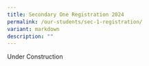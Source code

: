 ```yaml
---
title: Secondary One Registration 2024
permalink: /our-students/sec-1-registration/
variant: markdown
description: ""
---
```

<p>Under Construction</p>
<div hidden="">
<p><strong>A Warm Welcome to our 2024 Secondary 1 Students and Parents/Guardians!</strong>
</p>
<p>Congratulations on your successful posting to Jurong Secondary School
and we warmly welcome you to the JSS family. The secondary school years
will be an exciting time of learning and development and we look forward
to walking this journey with you.</p>
<p>Download the Secondary 1 Parent Information Kit <strong><a href="/files/2024_Sec_1_Parent_Information_Kit__for_JSS_website_.pdf" rel="noopener noreferrer nofollow" target="_blank">here</a></strong>.</p>
<p>Please also take note of the items to be completed as well the deadlines
by referring to the table below:</p>
<table style="minWidth: 75px">
<colgroup>
<col>
<col>
<col>
</colgroup>
<tbody>
<tr>
<td rowspan="1" colspan="1">
<p><strong>No</strong>
</p>
</td>
<td rowspan="1" colspan="1">
<p><strong>Item</strong>
</p>
</td>
<td rowspan="1" colspan="1">
<p><strong>Detail</strong>
</p>
</td>
</tr>
<tr>
<td rowspan="1" colspan="1">
<p>1</p>
</td>
<td rowspan="1" colspan="1">
<p><strong>Secondary 1 Online Registration via Parents Gateway</strong>
</p>
<p>&nbsp;</p>
</td>
<td rowspan="1" colspan="1">
<p>We are pleased to inform you that Secondary 1 Registration will be conducted
online. You do not need to report to school. Please complete the online
registration by following the steps below:</p>
<p>1.&nbsp;&nbsp;&nbsp;&nbsp;&nbsp;&nbsp;Download the <strong>Parents Gateway</strong> mobile
application from the Apple App Store or from Google Play.</p>
<p>2.&nbsp;&nbsp;&nbsp;&nbsp;&nbsp;&nbsp; Login to Parents Gateway from <strong>8.30am onwards on 21 December 2023</strong>.</p>
<p>3.&nbsp;&nbsp;&nbsp;&nbsp;&nbsp;&nbsp; There will be a notification about
Secondary 1 Online Registration. Within the notification, there is a link
to an online form.</p>
<p>4.&nbsp;&nbsp;&nbsp;&nbsp;&nbsp;&nbsp; To complete the Secondary 1 Registration
process, please fill in the online form by <strong>22 December 2023, 5.00pm</strong>.</p>
</td>
</tr>
<tr>
<td rowspan="1" colspan="1">
<p>2</p>
</td>
<td rowspan="1" colspan="1">
<p><strong>Sec 1 Orientation T-Shirt</strong>
</p>
<p><strong>&nbsp;</strong>
</p>
</td>
<td rowspan="1" colspan="1">
<p>As part of the 2024 Secondary 1 Orientation programme, all students will
receive one Orientation T-shirt.&nbsp;</p>
<p>1.&nbsp;&nbsp;&nbsp;&nbsp;&nbsp;&nbsp; Please indicate the T-shirt size
via the Sec 1 registration form in the Parents Gateway by <strong>22 December 2023, 5.00pm</strong>.</p>
<p>2.&nbsp;&nbsp;&nbsp;&nbsp;&nbsp;&nbsp; Do note that no payment is required.
The orientation T-shirt will be distributed to students on the first day
of school.</p>
</td>
</tr>
<tr>
<td rowspan="4" colspan="1">
<p>3</p>
</td>
<td rowspan="1" colspan="1">
<p><strong>Students Eligible to Offer SBB (Subject Based Banding) Subjects&nbsp;</strong>
</p>
</td>
<td rowspan="1" colspan="1">
<p>Students who are eligible to offer SBB subjects will receive a notification
and the SBB Offer Letter via Parents Gateway by <strong>21 December 2023.</strong>
</p>
<p>1.&nbsp;&nbsp;&nbsp;&nbsp;&nbsp;&nbsp; Please use the Online Acceptance
Form in the Parents Gateway</p>
<p>notification to indicate your child’s acceptance of the SBB offer.</p>
<p>2.&nbsp;&nbsp;&nbsp;&nbsp;&nbsp;&nbsp; Please adhere to the deadline as
stated in the offer letter.</p>
<p>3.&nbsp;&nbsp;&nbsp;&nbsp;&nbsp;&nbsp; For clarifications, please contact
the General Office at 62655980.</p>
</td>
</tr>
<tr>
<td rowspan="1" colspan="1">
<p><strong>Students Eligible to Offer HMT (Higher Mother Tongue)</strong>
</p>
<p>&nbsp;</p>
</td>
<td rowspan="1" colspan="1">
<p>Students who are eligible to offer HMT will receive a notification and
the HMT Offer Letter via Parents Gateway by <strong>21 December 2023.</strong>
</p>
<p>1.&nbsp;&nbsp;&nbsp;&nbsp;&nbsp;&nbsp; Please use the Online Acceptance
Form in the Parents Gateway notification to indicate your child’s acceptance
of the HMT offer.</p>
<p>2.&nbsp;&nbsp;&nbsp;&nbsp;&nbsp;&nbsp; Please adhere to the deadline as
stated in the offer letter.</p>
<p>3.&nbsp;&nbsp;&nbsp;&nbsp;&nbsp;&nbsp; For clarifications, please contact
the General Office at 62655980.&nbsp;</p>
</td>
</tr>
<tr>
<td rowspan="1" colspan="1">
<p><strong>Students Eligible for a Third Language</strong>
</p>
<p>&nbsp;</p>
</td>
<td rowspan="1" colspan="1">
<p>Students who are eligible to take up a Third Language will receive a notification
and the Third Language Offer Letter via Parents Gateway by <strong>21 December 2023.</strong>
</p>
<p>1.&nbsp;&nbsp;&nbsp;&nbsp;&nbsp;&nbsp; Please refer to the Offer Letter
for further instructions on how to accept the offer.</p>
<p>2.&nbsp;&nbsp;&nbsp;&nbsp;&nbsp;&nbsp; For clarifications, please contact
the General Office at 62655980.</p>
</td>
</tr>
<tr>
<td rowspan="1" colspan="1">
<p><strong>Students Interested in Art Elective Programme (AEP) and Music Elective Programme (MEP)</strong>
</p>
</td>
<td rowspan="1" colspan="1">
<p>If you are interested, please click on the following link to find out
more:</p>
<p><strong>Art Elective Programme</strong>
</p>
<p><a href="https://www.moe.gov.sg/education-in-sg/our-programmes/aep-sec" rel="noopener noreferrer nofollow" target="_blank">https://www.moe.gov.sg/education-in-sg/our-programmes/aep-sec</a>
</p>
<p><strong>Music Elective Programme</strong>
</p>
<p><a href="https://www.moe.gov.sg/education-in-sg/our-programmes/mep-sec" rel="noopener noreferrer nofollow" target="_blank">https://www.moe.gov.sg/education-in-sg/our-programmes/mep-sec</a>
</p>
<p>&nbsp;For clarifications, please contact the General Office at 62655980.</p>
</td>
</tr>
<tr>
<td rowspan="1" colspan="1">
<p>4</p>
</td>
<td rowspan="1" colspan="1">
<p><strong>Financial Assistance Scheme</strong>
</p>
<p>&nbsp;</p>
</td>
<td rowspan="1" colspan="1">
<p>Students who wish to apply for FAS may do so via the following platforms:</p>
<p>a. online FAS application via the link below</p>
<p>- eFAS internet link (<a href="https://go.gov.sg/moe-efas" rel="noopener noreferrer nofollow" target="_blank">https://go.gov.sg/moe-efas</a>)</p>
<p></p>
<div class="isomer-image-wrapper">
<img style="width: 100%" height="auto" width="100%" alt="" src="/images/QR_Code_FAS.png">
</div>
<p></p>
<p>&nbsp; - the link can also be found in the Parents Gateway’s services
section.</p>
<p>b. collect the hardcopy application form from the General Office or download
the FAS application form <strong><a href="/files/2024_MOE_FAS_Application_Form.pdf" rel="noopener noreferrer nofollow" target="_blank">here</a>.</strong>
</p>
<p><strong>&nbsp;</strong>For hardcopy application Form</p>
<p>1.&nbsp;&nbsp;&nbsp;&nbsp;&nbsp;&nbsp; Please submit the completed application
form and the required supporting documents to the General Office by <strong>22 December 2023 </strong>so
that the school can process your application on the spot.</p>
<p>2.&nbsp;&nbsp;&nbsp;&nbsp;&nbsp;&nbsp; The FAS letter can be used to purchase
the school uniform and textbooks on the same day.</p>
<p>3.&nbsp;&nbsp;&nbsp;&nbsp;&nbsp;&nbsp; Students who have already applied
for FAS through their primary schools will need to collect the new FAS
letter from the General Office.</p>
<p>4.&nbsp;&nbsp;&nbsp;&nbsp;&nbsp;&nbsp; The FAS letter is required for
the purchase of the school uniform and textbooks.</p>
<p>5.&nbsp;&nbsp;&nbsp;&nbsp;&nbsp;&nbsp; For clarifications, please contact
Ms Pamela Wong at 62655980.</p>
</td>
</tr>
<tr>
<td rowspan="1" colspan="1">
<p>5</p>
</td>
<td rowspan="1" colspan="1">
<p><strong>Purchase of School Textbooks</strong>
</p>
<p>&nbsp;</p>
</td>
<td rowspan="1" colspan="1">
<p>The school textbooks can be purchased online at <a href="http://www.pacificbookstores.com/" rel="noopener noreferrer nofollow" target="_blank">http://www.pacificbookstores.com/</a><u> </u>and
payment can be made by VISA, Mastercard, Debit Card or PayNow.</p>
<p>Please download the booklists here:</p>
<p>Click <a href="https://www.jurongsec.moe.edu.sg/files/jss%20s1.pdf" rel="noopener noreferrer nofollow" target="_blank">here</a> for
the Secondary 1 booklist</p>
<p>&nbsp;1.&nbsp;&nbsp;&nbsp;&nbsp;&nbsp;&nbsp; If you order online and select
home delivery, there will be a delivery charge of $14.60.</p>
<p>2.&nbsp;&nbsp;&nbsp;&nbsp;&nbsp;&nbsp; If you order online and select
self-collect from the school, there will be no extra charge. You will need
to come down to school from <strong>27 December to 28 December 2023 </strong>to
collect the textbooks.</p>
<p>-&nbsp;&nbsp;&nbsp;&nbsp;&nbsp;&nbsp;&nbsp;&nbsp;&nbsp; The website will
prompt you to select a self-collect date and time.</p>
<p>-&nbsp;&nbsp;&nbsp;&nbsp;&nbsp;&nbsp;&nbsp;&nbsp;&nbsp; Please keep to
the appointment date and time to minimize over-crowding. Do note that parking
may be limited. You may wish to park at the public carparks near the school
instead.</p>
<p>Please take note of the opening hours:</p>
<table style="minWidth: 75px">
<colgroup>
<col>
<col>
<col>
</colgroup>
<tbody>
<tr>
<td rowspan="1" colspan="1">
<p><strong>Date</strong>
</p>
</td>
<td rowspan="1" colspan="1">
<p><strong>Day</strong>
</p>
</td>
<td rowspan="1" colspan="1">
<p><strong>Opening Hours</strong>
</p>
</td>
</tr>
<tr>
<td rowspan="1" colspan="1">
<p>21 to 22 Dec</p>
</td>
<td rowspan="1" colspan="1">
<p>Thursday &amp; Friday</p>
</td>
<td rowspan="1" colspan="1">
<p>9.00am to 3.00pm</p>
</td>
</tr>
<tr>
<td rowspan="1" colspan="1">
<p>27 to 28 Dec</p>
</td>
<td rowspan="1" colspan="1">
<p>Wednesday &amp; Thursday</p>
</td>
<td rowspan="1" colspan="1">
<p>9.00am to 3.00pm</p>
</td>
</tr>
</tbody>
</table>
<p></p>
</td>
</tr>
<tr>
<td rowspan="1" colspan="1">
<p>6</p>
</td>
<td rowspan="1" colspan="1">
<p><strong>Purchase of School Uniform</strong>
</p>
</td>
<td rowspan="1" colspan="1">
<p>The full school uniform, PE T-shirt and PE shorts can be purchased from <strong>21 December 2023 </strong>onwards.</p>
<p>1.&nbsp;&nbsp;&nbsp;&nbsp;&nbsp;&nbsp; The school uniform can be purchased
online at&nbsp; <a href="https://finestuniform.com/collections/jurong-secondary-school" rel="noopener noreferrer nofollow" target="_blank">https://finestuniform.com/collections/jurong-secondary-school</a> and
payment can be by VISA, Mastercard or Debit Card.</p>
<p>-&nbsp;&nbsp;&nbsp;&nbsp;&nbsp;&nbsp;&nbsp;&nbsp;&nbsp; Please note that
there will be a delivery charge of $6.</p>
<p>-&nbsp;&nbsp;&nbsp;&nbsp;&nbsp;&nbsp;&nbsp;&nbsp;&nbsp; The passcode for
logging onto the website is JURONG22g.</p>
<p>-&nbsp;&nbsp;&nbsp;&nbsp;&nbsp;&nbsp;&nbsp;&nbsp;&nbsp; Order must be
made by <strong>22 December 2023</strong>
</p>
<p>2.&nbsp;&nbsp;&nbsp;&nbsp;&nbsp;&nbsp; JSS House T Shirt will be based
on the class allocation. Do note that the House T Shirt will be distributed
to students on the first day of school if orders and payment have been
made.</p>
<p>3.&nbsp;&nbsp;&nbsp;&nbsp;&nbsp;&nbsp; For walk-in purchase, please note
that the uniform supplier will be in school on the following days and timing:</p>
<table style="minWidth: 75px">
<colgroup>
<col>
<col>
<col>
</colgroup>
<tbody>
<tr>
<td rowspan="1" colspan="1">
<p><strong>Date</strong>
</p>
</td>
<td rowspan="1" colspan="1">
<p><strong>Day</strong>
</p>
</td>
<td rowspan="1" colspan="1">
<p><strong>Opening Hours</strong>
</p>
</td>
</tr>
<tr>
<td rowspan="1" colspan="1">
<p>21 to 22 Dec</p>
</td>
<td rowspan="1" colspan="1">
<p>Thursday &amp; Friday</p>
</td>
<td rowspan="1" colspan="1">
<p>9.00am to 3.00pm</p>
</td>
</tr>
<tr>
<td rowspan="1" colspan="1">
<p>27 to 28 Dec</p>
</td>
<td rowspan="1" colspan="1">
<p>&nbsp;Wednesday &amp; Thursday</p>
</td>
<td rowspan="1" colspan="1">
<p>9.00am to 3.00pm</p>
</td>
</tr>
</tbody>
</table>
</td>
</tr>
<tr>
<td rowspan="1" colspan="1">
<p>7</p>
</td>
<td rowspan="1" colspan="1">
<p><strong>Appeal For Transfer After S1 Posting</strong>
</p>
</td>
<td rowspan="1" colspan="1">
<p><strong>Medical Appeal Exercise (MAE)</strong>
</p>
<p>Students with serious medical conditions (e.g. chronic heart conditions,
kidney problems) or severe physical Impairments (e.g. those requiring permanent
use of a wheelchair) may apply for transfer as part of the Medical Appeal
Exercise (MAE). Applicants will need to provide documentation from a certified
medical professional in order to apply. <strong>Applications must be made in person at Jurong Secondary School on 21 Dec 2023, from 0830 to 1200. No applications will be accepted beyond this time frame.</strong>
</p>
<p><strong>School Transfer (Non-Medical)</strong>
</p>
<p>All requests for school transfers into Jurong Secondary School should
be submitted online via this link <a href="https://go.gov.sg/sec1-transfer-in-appeal" rel="noopener noreferrer nofollow" target="_blank">https://go.gov.sg/sec1-transfer-in-appeal</a>
</p>
<p>All applications must be submitted by <strong>12pm, 28 December 2023.</strong>
</p>
<p><strong>&nbsp;</strong>
</p>
</td>
</tr>
</tbody>
</table>
<p></p></div>
